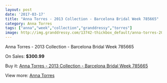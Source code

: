 ```yaml
---
layout: post
date: '2017-03-17'
title: "Anna Torres - 2013 Collection - Barcelona Bridal Week 785665"
category: Anna Torres
tags: ["anna","week","collection","granddressy","torres"]
image: http://img.granddressy.com/13742-thickbox_default/anna-torres-2013-collection-barcelona-bridal-week-785665.jpg
---
```

Anna Torres - 2013 Collection - Barcelona Bridal Week 785665

On Sales: **$300.99**
<a href="https://www.granddressy.com/en/anna-torres/12810-anna-torres-2013-collection-barcelona-bridal-week-785665.html"><amp-img layout="responsive" width="600" height="600" src="//img.granddressy.com/13742-thickbox_default/anna-torres-2013-collection-barcelona-bridal-week-785665.jpg" alt="Anna Torres - 2013 Collection - Barcelona Bridal Week 785665 0" /></a>

Buy it: [Anna Torres - 2013 Collection - Barcelona Bridal Week 785665](https://www.granddressy.com/en/anna-torres/12810-anna-torres-2013-collection-barcelona-bridal-week-785665.html "Anna Torres - 2013 Collection - Barcelona Bridal Week 785665")

View more: [Anna Torres](https://www.granddressy.com/en/70-anna-torres "Anna Torres")